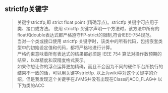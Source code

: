 ## strictfp关键字

>关键字strictfp,即 strict float point (精确浮点)。strictfp 关键字可应用于类、接口或方法。
使用 strictfp 关键字声明一个方法时，该方法中所有的float和double表达式都严格遵守FP-strict的限制,符合IEEE-754规范。  
当对一个类或接口使用 strictfp 关键字时，该类中的所有代码，包括嵌套类型中的初始设定值和代码，都将严格地进行计算。  
严格约束意味着所有表达式的结果都必须是 IEEE 754 算法对操作数预期的结果，以单精度和双精度格式表示。    
如果你想让你的浮点运算更加精确，而且不会因为不同的硬件平台所执行的结果不一致的话，可以用关键字strictfp.
以上为wiki中对这个关键字的介绍。但是我发现这个关键字在JVMS并没有出现在Class的ACC_FLAG中
以下为类的ACC